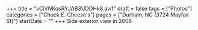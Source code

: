 +++
title = "vCiVNKqsRYJAB3UDOHk8.avif"
draft = false
tags = ["Photos"]
categories = ["Chuck E. Cheese's"]
pages = ["Durham, NC (3724 Mayfair St)"]
startDate = ""
+++
Side exterior view in 2006
